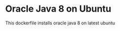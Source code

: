 Oracle Java 8 on Ubuntu
=============================

This dockerfile installs oracle java 8 on latest ubuntu

